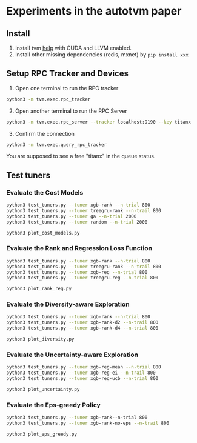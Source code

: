 # Experiments in the autotvm paper

## Install
1. Install tvm [help](https://docs.tvm.ai/install/from_source.html) with CUDA and LLVM enabled.
2. Install other missing dependencies (redis, mxnet) by `pip install xxx`

## Setup RPC Tracker and Devices
1. Open one terminal to run the RPC tracker

```bash
python3 -m tvm.exec.rpc_tracker
```

2. Open another terminal to run the RPC Server

```bash
python3 -m tvm.exec.rpc_server --tracker localhost:9190 --key titanx
```

3. Confirm the connection

```bash
python3 -m tvm.exec.query_rpc_tracker
```

You are supposed to see a free "titanx" in the queue status.

## Test tuners

### Evaluate the Cost Models
```bash
python3 test_tuners.py --tuner xgb-rank --n-trial 800
python3 test_tuners.py --tuner treegru-rank --n-trail 800
python3 test_tuners.py --tuner ga --n-trial 2000
python3 test_tuners.py --tuner random --n-trial 2000

python3 plot_cost_models.py
```

### Evaluate the Rank and Regression Loss Function
```bash
python3 test_tuners.py --tuner xgb-rank --n-trial 800
python3 test_tuners.py --tuner treegru-rank --n-trail 800
python3 test_tuners.py --tuner xgb-reg --n-trial 800
python3 test_tuners.py --tuner treegru-reg --n-trial 800

python3 plot_rank_reg.py
```

### Evaluate the Diversity-aware Exploration
```bash
python3 test_tuners.py --tuner xgb-rank --n-trial 800
python3 test_tuners.py --tuner xgb-rank-d2 --n-trail 800
python3 test_tuners.py --tuner xgb-rank-d4 --n-trial 800

python3 plot_diversity.py
```


### Evaluate the Uncertainty-aware Exploration
```bash
python3 test_tuners.py --tuner xgb-reg-mean --n-trial 800
python3 test_tuners.py --tuner xgb-reg-ei --n-trail 800
python3 test_tuners.py --tuner xgb-reg-ucb --n-trial 800

python3 plot_uncertainty.py
```

### Evaluate the Eps-greedy Policy
```bash
python3 test_tuners.py --tuner xgb-rank--n-trial 800
python3 test_tuners.py --tuner xgb-rank-no-eps --n-trail 800

python3 plot_eps_greedy.py
```

